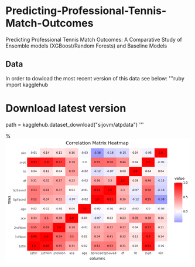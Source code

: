 # Predicting-Professional-Tennis-Match-Outcomes
Predicting Professional Tennis Match Outcomes: A Comparative Study of Ensemble models (XGBoost/Random Forests) and Baseline Models
## Data

In order to dowload the most recent version of this data see below: 
'''ruby
import kagglehub

# Download latest version
path = kagglehub.dataset_download("sijovm/atpdata")
'''

%![Alt Text](correlation_matrix.png)
